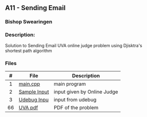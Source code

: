 ## A11 - Sending Email
### Bishop Swearingen
### Description: 

Solution to Sending Email UVA online judge problem using Djisktra's shortest path algorithm

### Files

|   #   | File             | Description                                        |
| :---: | ---------------- | -------------------------------------------------- |
|   1   | [main.cpp](https://github.com/BishopSwearingen/4883-Prog-Tech/blob/main/Assignments/A11/main.cpp)         | main program     |
|   2   | [Sample Input](https://github.com/BishopSwearingen/4883-Prog-Tech/blob/main/Assignments/A11/sampleinput) | input given by Online Judge         |
|   3   | [Udebug Inpu](https://github.com/BishopSwearingen/4883-Prog-Tech/blob/main/Assignments/A11/UDebugInput) | input from udebug |
|   66  | [UVA pdf](https://github.com/BishopSwearingen/4883-Prog-Tech/blob/main/Assignments/A11/10986.pdf) | PDF of the problem |


